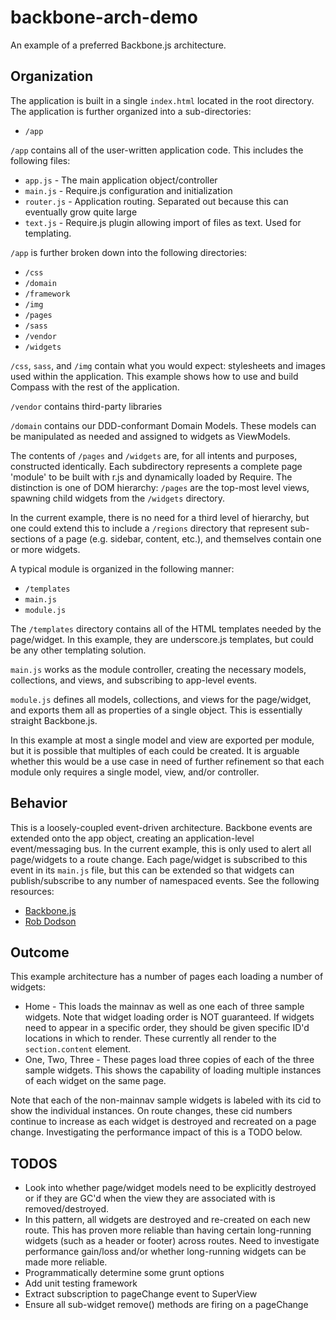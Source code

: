 # backbone-arch-demo

An example of a preferred Backbone.js architecture.

## Organization
The application is built in a single `index.html` located in the root directory. The application is further organized into a sub-directories:

* `/app`

`/app` contains all of the user-written application code. This includes the following files:

* `app.js` - The main application object/controller
* `main.js` - Require.js configuration and initialization
* `router.js` - Application routing. Separated out because this can eventually grow quite large
* `text.js` - Require.js plugin allowing import of files as text. Used for templating.

`/app` is further broken down into the following directories:

* `/css`
* `/domain`
* `/framework`
* `/img`
* `/pages`
* `/sass`
* `/vendor`
* `/widgets`

`/css`, `sass`, and `/img` contain what you would expect: stylesheets and images used within the application. This example shows how to use and build Compass with the rest of the application.

`/vendor` contains third-party libraries

`/domain` contains our DDD-conformant Domain Models. These models can be manipulated as needed and assigned to widgets as ViewModels.

The contents of `/pages` and `/widgets` are, for all intents and purposes, constructed identically. Each subdirectory represents a complete page 'module' to be built with r.js and dynamically loaded by Require. The distinction is one of DOM hierarchy: `/pages` are the top-most level views, spawning child widgets from the `/widgets` directory.

In the current example, there is no need for a third level of hierarchy, but one could extend this to include a `/regions` directory that represent sub-sections of a page (e.g. sidebar, content, etc.), and themselves contain one or more widgets.

A typical module is organized in the following manner:

* `/templates`
* `main.js`
* `module.js`

The `/templates` directory contains all of the HTML templates needed by the page/widget. In this example, they are underscore.js templates, but could be any other templating solution.

`main.js` works as the module controller, creating the necessary models, collections, and views, and subscribing to app-level events.

`module.js` defines all models, collections, and views for the page/widget, and exports them all as properties of a single object. This is essentially straight Backbone.js.

In this example at most a single model and view are exported per module, but it is possible that multiples of each could be created. It is arguable whether this would be a use case in need of further refinement so that each module only requires a single model, view, and/or controller.

## Behavior
This is a loosely-coupled event-driven architecture. Backbone events are extended onto the app object, creating an application-level event/messaging bus. In the current example, this is only used to alert all page/widgets to a route change. Each page/widget is subscribed to this event in its `main.js` file, but this can be extended so that widgets can publish/subscribe to any number of namespaced events. See the following resources:

* [Backbone.js](http://backbonejs.org/#Events)
* [Rob Dodson](http://robdodson.me/blog/2012/05/25/backbone-events-framework-communication/)

## Outcome
This example architecture has a number of pages each loading a number of widgets:

* Home - This loads the mainnav as well as one each of three sample widgets. Note that widget loading order is NOT guaranteed. If widgets need to appear in a specific order, they should be given specific ID'd locations in which to render. These currently all render to the `section.content` element.
* One, Two, Three - These pages load three copies of each of the three sample widgets. This shows the capability of loading multiple instances of each widget on the same page.

Note that each of the non-mainnav sample widgets is labeled with its cid to show the individual instances. On route changes, these cid numbers continue to increase as each widget is destroyed and recreated on a page change. Investigating the performance impact of this is a TODO below.

## TODOS
* Look into whether page/widget models need to be explicitly destroyed or if they are GC'd when the view they are associated with is removed/destroyed.
* In this pattern, all widgets are destroyed and re-created on each new route. This has proven more reliable than having certain long-running widgets (such as a header or footer) across routes. Need to investigate performance gain/loss and/or whether long-running widgets can be made more reliable.
* Programmatically determine some grunt options
* Add unit testing framework
* Extract subscription to pageChange event to SuperView
* Ensure all sub-widget remove() methods are firing on a pageChange